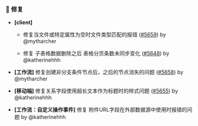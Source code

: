 ### 🐛 修复

- **[client]**
  - 修复当文件或特定属性为空时文件类型匹配的报错 ([#5659](https://github.com/nocobase/nocobase/pull/5659)) by @mytharcher

  - 修复 子表格数据删除之后 表格分页条数未同步变化 ([#5648](https://github.com/nocobase/nocobase/pull/5648)) by @katherinehhh

- **[工作流]** 修复创建非分支条件节点后，之后的节点消失的问题 ([#5658](https://github.com/nocobase/nocobase/pull/5658)) by @mytharcher

- **[移动端]** 修复关系字段使用超长文本作为标题时的样式问题 ([#5655](https://github.com/nocobase/nocobase/pull/5655)) by @katherinehhh

- **[工作流：自定义操作事件]** 修复 附件URL字段在外部数据源中使用时报错的问题 by @katherinehhh

